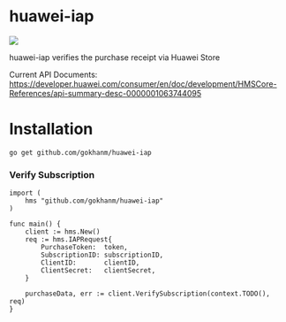 # huawei-iap
![](https://img.shields.io/badge/golang-1.16+-blue.svg?style=flat)

huawei-iap verifies the purchase receipt via Huawei Store

Current API Documents:
https://developer.huawei.com/consumer/en/doc/development/HMSCore-References/api-summary-desc-0000001063744095

# Installation
```
go get github.com/gokhanm/huawei-iap
```

### Verify Subscription
```
import (
    hms "github.com/gokhanm/huawei-iap"
)

func main() {
    client := hms.New()
	req := hms.IAPRequest{
		PurchaseToken:  token,
		SubscriptionID: subscriptionID,
		ClientID:       clientID,
		ClientSecret:   clientSecret,
	}
    
	purchaseData, err := client.VerifySubscription(context.TODO(), req)
}
```